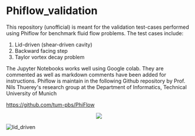 # Phiflow_validation

This repository (unofficial) is meant for the validation test-cases performed using Phiflow for benchmark fluid flow problems. The test cases include:

1. Lid-driven (shear-driven cavity)
2. Backward facing step
3. Taylor vortex decay problem

The Jupyter Notebooks works well using Google colab. They are commented as well as markdown comments have been added for instructions. 
Phiflow is maintain in the following Github repository by Prof. Nils Thuerey's research group at the Department of Informatics, Technical University of Munich

https://github.com/tum-pbs/PhiFlow

<p align="center">
  <img src="https://user-images.githubusercontent.com/34644464/170999052-7ac8592e-69b9-4958-8e8c-1c41c9c26e2f.gif" />
</p>

![lid_driven](https://user-images.githubusercontent.com/34644464/170999685-62212f9f-e9d8-4ea1-aba6-2120464e4373.gif)
